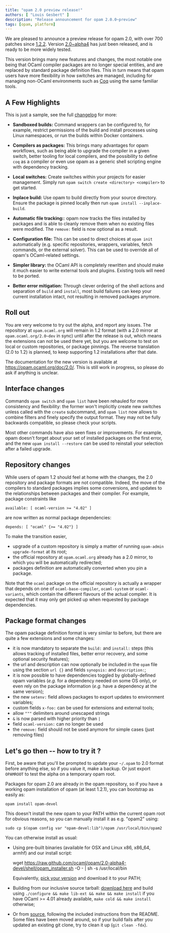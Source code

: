 ```yaml
---
title: "opam 2.0 preview release!"
authors: [ "Louis Gesbert" ]
description: "Release announcement for opam 2.0.0~preview"
tags: [opam, platform]
---
```


<style type="text/css"><!--
  .opam {font-family: Tahoma,Verdana,sans-serif; font-size: 110%; font-weight: lighter; line-height: 90.9%}
--></style>

We are pleased to announce a preview release for <span class="opam">opam</span> 2.0, with over 700
patches since [1.2.2](https://opam.ocaml.org/blog/opam-1-2-2-release/). Version
[2.0~alpha4](https://github.com/ocaml/opam/releases/2.0-alpha4) has just been
released, and is ready to be more widely tested.

This version brings many new features and changes, the most notable one being
that OCaml compiler packages are no longer special entities, and are replaced
by standard package definition files. This in turn means that <span class="opam">opam</span> users have
more flexibility in how switches are managed, including for managing non-OCaml
environments such as [Coq](https://web.archive.org/web/20170410035834/http://coq.io/opam) using the same familiar tools.

## A Few Highlights

This is just a sample, see the full
[changelog](https://github.com/ocaml/opam/blob/2.0-alpha4/CHANGES) for more:

- **Sandboxed builds:** Command wrappers can be configured to, for example,
  restrict permissions of the build and install processes using Linux
  namespaces, or run the builds within Docker containers.

- **Compilers as packages:** This brings many advantages for <span class="opam">opam</span> workflows,
  such as being able to upgrade the compiler in a given switch, better tooling for
  local compilers, and the possibility to define `coq` as a compiler or even
  use <span class="opam">opam</span> as a generic shell scripting engine with dependency tracking.

- **Local switches:** Create switches within your projects for easier
  management. Simply run `opam switch create <directory> <compiler>` to get
  started.

- **Inplace build:** Use <span class="opam">opam</span> to build directly from
  your source directory. Ensure the package is pinned locally then run `opam
  install --inplace-build`.

- **Automatic file tracking:**: <span class="opam">opam</span> now tracks the files installed by packages
  and is able to cleanly remove them when no existing files were modified.
  The `remove:` field is now optional as a result.

- **Configuration file:** This can be used to direct choices at `opam init`
  automatically (e.g. specific repositories, wrappers, variables, fetch
  commands, or the external solver). This can be used to override all of <span class="opam">opam</span>'s
  OCaml-related settings.

- **Simpler library:** the OCaml API is completely rewritten and should make it
  much easier to write external tools and plugins. Existing tools will need to be
  ported.

- **Better error mitigation:** Through clever ordering of the shell actions and
  separation of `build` and `install`, most build failures can keep your current
  installation intact, not resulting in removed packages anymore.

## Roll out

You are very welcome to try out the alpha, and report any issues. The repository
at `opam.ocaml.org` will remain in 1.2 format (with a 2.0 mirror at
`opam.ocaml.org/2.0~dev` in sync) until after the release is out, which means
the extensions can not be used there yet, but you are welcome to test on local
or custom repositories, or package pinnings. The reverse translation (2.0 to
1.2) is planned, to keep supporting 1.2 installations after that date.

The documentation for the new version is available at
https://opam.ocaml.org/doc/2.0/. This is still work in progress, so please do ask
if anything is unclear.

## Interface changes

Commands `opam switch` and `opam list` have been rehauled for more consistency
and flexibility: the former won't implicitly create new switches unless called
with the `create` subcommand, and `opam list` now allows to combine filters and
finely specify the output format. They may not be fully backwards compatible, so
please check your scripts.

Most other commands have also seen fixes or improvements. For example, <span class="opam">opam</span>
doesn't forget about your set of installed packages on the first error, and the
new `opam install --restore` can be used to reinstall your selection after a
failed upgrade.

## Repository changes

While users of <span class="opam">opam</span> 1.2 should feel at home with the changes, the 2.0 repository
and package formats are not compatible. Indeed, the move of the compilers to
standard packages implies some conversions, and updates to the relationships
between packages and their compiler. For example, package constraints like

    available: [ ocaml-version >= "4.02" ]

are now written as normal package dependencies:

    depends: [ "ocaml" {>= "4.02"} ]

To make the transition easier,
- upgrade of a custom repository is simply a matter of running `opam-admin
  upgrade-format` at its root;
- the official repository at `opam.ocaml.org` already has a 2.0 mirror, to which
  you will be automatically redirected;
- packages definition are automatically converted when you pin a package.

Note that the `ocaml` package on the official repository is actually a wrapper
that depends on one of `ocaml-base-compiler`, `ocaml-system` or
`ocaml-variants`, which contain the different flavours of the actual compiler.
It is expected that it may only get picked up when requested by package
dependencies.

## Package format changes

The <span class="opam">opam</span> package definition format is very similar to before, but there are
quite a few extensions and some changes:

- it is now mandatory to separate the `build:` and `install:` steps (this allows
  tracking of installed files, better error recovery, and some optional security
  features);
- the url and description can now optionally be included in the `opam` file
  using the section `url {}` and fields `synopsis:` and `description:`;
- it is now possible to have dependencies toggled by globally-defined <span class="opam">opam</span>
  variables (_e.g._ for a dependency needed on some OS only), or even rely on
  the package information (_e.g._ have a dependency at the same version);
- the new `setenv:` field allows packages to export updates to environment
  variables;
- custom fields `x-foo:` can be used for extensions and external tools;
- allow `"""` delimiters around unescaped strings
- `&` is now parsed with higher priority than `|`
- field `ocaml-version:` can no longer be used
- the `remove:` field should not be used anymore for simple cases (just removing
  files)

## Let's go then -- how to try it ?

First, be aware that you'll be prompted to update your `~/.opam` to 2.0 format
before anything else, so if you value it, make a backup. Or just export
`OPAMROOT` to test the alpha on a temporary opam root.

Packages for opam 2.0 are already in the opam repository, so if you have a
working opam installation of opam (at least 1.2.1), you can bootstrap as easily
as:

    opam install opam-devel

This doesn't install the new opam to your PATH within the current opam root for
obvious reasons, so you can manually install it as e.g. "opam2" using:

    sudo cp $(opam config var "opam-devel:lib")/opam /usr/local/bin/opam2

You can otherwise install as usual:
- Using pre-built binaries (available for OSX and Linux x86, x86_64, armhf) and
  our install script:

    wget https://raw.github.com/ocaml/opam/2.0-alpha4-devel/shell/opam_installer.sh -O - | sh -s /usr/local/bin

  Equivalently,
  [pick your version](https://github.com/ocaml/opam/releases/2.0-alpha4) and
  download it to your PATH;

- Building from our inclusive source tarball:
  [download here](https://github.com/ocaml/opam/releases/download/2.0-alpha4/opam-full-2.0-alpha4.tar.gz)
  and build using `./configure && make lib-ext && make && make install` if you
  have OCaml >= 4.01 already available, `make cold && make install` otherwise;

- Or from [source](https://github.com/ocaml/opam/tree/2.0-alpha4), following the
  included instructions from the README. Some files have been moved around, so
  if your build fails after you updated an existing git clone, try to clean it
  up (`git clean -fdx`).
